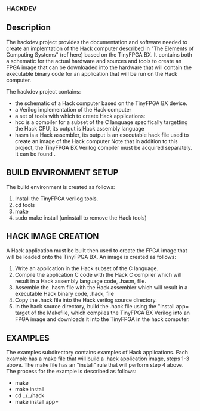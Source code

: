 ### HACKDEV

## Description
The hackdev project provides the documentation and software needed to create 
an implemtation of the Hack computer described in "The Elements of Computing 
Systems" (ref here) based on the TinyFPGA BX.  It contains both a schematic
for the actual hardware and sources and tools to create an FPGA image that can
be downloaded into the hardware that will contain the executable binary code 
for an application that will be run on the Hack computer.

The hackdev project contains:
 - the schematic of a Hack computer based on the TinyFPGA BX device.
 - a Verilog implementation of the Hack computer
 - a set of tools with which to create Hack applications:
 - hcc is a compiler for a subset of the C language specifically targetting 
   the Hack CPU, its output is Hack assembly language
 - hasm is a Hack assembler, its output is an executable hack file used to 
   create an image of the Hack computer
Note that in addition to this project, the TinyFPGA BX Verilog compiler must be
acquired separately.  It can be found <here>.


## BUILD ENVIRONMENT SETUP

The build environment is created as follows:
 1. Install the TinyFPGA verilog tools.
 2. cd tools
 3. make
 4. sudo make install (uninstall to remove the Hack tools)


## HACK IMAGE CREATION
    
A Hack application must be built then used to create the FPGA image that will be
loaded onto the TinyFPGA BX.  An image is created as follows:
 1. Write an application in the Hack subset of the C language.
 2. Compile the application C code with the Hack C compiler which will result 
    in a Hack assembly language code, .hasm, file.
 3. Assemble the .hasm file with the Hack assembler which will result in a 
       executable Hack binary code, .hack, file
 4. Copy the .hack file into the Hack verilog source directory.
 5. In the hack source directory, build the .hack file using the 
    "install app=<app name> target of the Makefile, which compiles the TinyFPGA 
    BX Verilog into an FPGA image and downloads it into the TinyFPGA in the hack computer.


## EXAMPLES

The examples subdirectory contains examples of Hack applications.  Each example
has a make file that will build a .hack application image, steps 1-3 above.  The
make file has an "install" rule that will perform step 4 above.  The process for
the example is described as follows:
 - make
 - make install
 - cd ../../hack
 - make install app=<app name>
  
